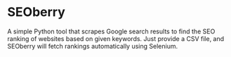 # SEOberry
A simple Python tool that scrapes Google search results to find the SEO ranking of websites based on given keywords. Just provide a CSV file, and SEOberry will fetch rankings automatically using Selenium.
